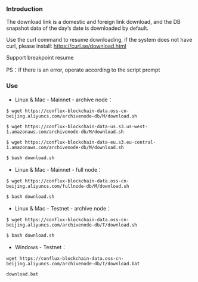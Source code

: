 ### Introduction
The download link is a domestic and foreign link download, and the DB snapshot data of the day’s date is downloaded by default.

Use the curl command to resume downloading, if the system does not have curl, please install: https://curl.se/download.html

Support breakpoint resume

PS：If there is an error, operate according to the script prompt  

### Use
- Linux & Mac - Mainnet - archive node：  
```
$ wget https://conflux-blockchain-data.oss-cn-beijing.aliyuncs.com/archivenode-db/M/download.sh      
```
```
$ wget https://conflux-blockchain-data-us.s3.us-west-1.amazonaws.com/archivenode-db/M/download.sh
```
```
$ wget https://conflux-blockchain-data-eu.s3.eu-central-1.amazonaws.com/archivenode-db/M/download.sh
```
```
$ bash download.sh  
```

- Linux & Mac - Mainnet - full node：  
```
$ wget https://conflux-blockchain-data.oss-cn-beijing.aliyuncs.com/fullnode-db/M/download.sh      
```
```
$ bash download.sh  
```

- Linux & Mac - Testnet - archive node：  
```
$ wget https://conflux-blockchain-data.oss-cn-beijing.aliyuncs.com/archivenode-db/T/download.sh  
```
```
$ bash download.sh
```

- Windows - Testnet：  
```
wget https://conflux-blockchain-data.oss-cn-beijing.aliyuncs.com/archivenode-db/T/download.bat  
```
```
download.bat  
```

